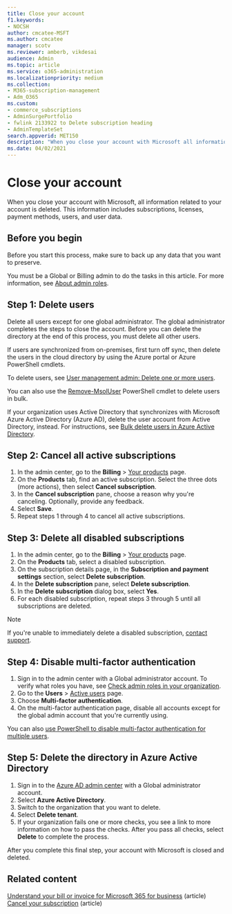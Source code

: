 ```yaml
---
title: Close your account
f1.keywords:
- NOCSH
author: cmcatee-MSFT
ms.author: cmcatee
manager: scotv
ms.reviewer: amberb, vikdesai
audience: Admin
ms.topic: article
ms.service: o365-administration
ms.localizationpriority: medium
ms.collection:
- M365-subscription-management
- Adm_O365
ms.custom: 
- commerce_subscriptions
- AdminSurgePortfolio
- fwlink 2133922 to Delete subscription heading
- AdminTemplateSet
search.appverid: MET150
description: "When you close your account with Microsoft all information related to your account is deleted including licenses, users, and user data."
ms.date: 04/02/2021
---
```


# Close your account

When you close your account with Microsoft, all information related to your account is deleted. This information includes subscriptions, licenses, payment methods, users, and user data.

## Before you begin

Before you start this process, make sure to back up any data that you want to preserve.

You must be a Global or Billing admin to do the tasks in this article. For more information, see [About admin roles](../admin/add-users/about-admin-roles.md).

## Step 1: Delete users

Delete all users except for one global administrator. The global administrator completes the steps to close the account. Before you can delete the directory at the end of this process, you must delete all other users.

If users are synchronized from on-premises, first turn off sync, then delete the users in the cloud directory by using the Azure portal or Azure PowerShell cmdlets.

To delete users, see [User management admin: Delete one or more users](../admin/add-users/delete-a-user.md#user-management-admin-delete-one-or-more-users-from-office-365).

You can also use the [Remove-MsolUser](/powershell/module/msonline/remove-msoluser) PowerShell cmdlet to delete users in bulk.

If your organization uses Active Directory that synchronizes with Microsoft Azure Active Directory (Azure AD), delete the user account from Active Directory, instead. For instructions, see [Bulk delete users in Azure Active Directory](/azure/active-directory/users-groups-roles/users-bulk-delete).

## Step 2: Cancel all active subscriptions

1. In the admin center, go to the **Billing** > <a href="https://go.microsoft.com/fwlink/p/?linkid=842054" target="_blank">Your products</a> page.
2. On the **Products** tab, find an active subscription. Select the three dots (more actions), then select **Cancel subscription**.
3. In the **Cancel subscription** pane, choose a reason why you're canceling. Optionally, provide any feedback.
4. Select **Save**.
5. Repeat steps 1 through 4 to cancel all active subscriptions.

## Step 3: Delete all disabled subscriptions

1. In the admin center, go to the **Billing** > <a href="https://go.microsoft.com/fwlink/p/?linkid=842054" target="_blank">Your products</a> page.
2. On the **Products** tab, select a disabled subscription.
3. On the subscription details page, in the **Subscription and payment settings** section, select **Delete subscription**.
4. In the **Delete subscription** pane, select **Delete subscription**.
5. In the **Delete subscription** dialog box, select **Yes**.
6. For each disabled subscription, repeat steps 3 through 5 until all subscriptions are deleted.

> [!NOTE]
> If you're unable to immediately delete a disabled subscription, [contact support](../admin/get-help-support.md).

## Step 4: Disable multi-factor authentication

1. Sign in to the admin center with a Global administrator account. To verify what roles you have, see [Check admin roles in your organization](../admin/add-users/assign-admin-roles.md#check-admin-roles-in-your-organization).
2. Go to the **Users** > <a href="https://go.microsoft.com/fwlink/p/?linkid=834822" target="_blank">Active users</a> page.
3. Choose **Multi-factor authentication**.
4. On the multi-factor authentication page, disable all accounts except for the global admin account that you're currently using.

You can also [use PowerShell to disable multi-factor authentication for multiple users](/azure/active-directory/authentication/howto-mfa-userstates#change-state-using-powershell).


## Step 5: Delete the directory in Azure Active Directory

1. Sign in to the <a href="https://aad.portal.azure.com/" target="_blank">Azure AD admin center</a> with a Global administrator account.
2. Select **Azure Active Directory**.
3. Switch to the organization that you want to delete.
4. Select **Delete tenant**.
5. If your organization fails one or more checks, you see a link to more information on how to pass the checks. After you pass all checks, select **Delete** to complete the process.

After you complete this final step, your account with Microsoft is closed and deleted.

## Related content 

[Understand your bill or invoice for Microsoft 365 for business](./billing-and-payments/understand-your-invoice2.md) (article)\
[Cancel your subscription](./subscriptions/cancel-your-subscription.md) (article)

